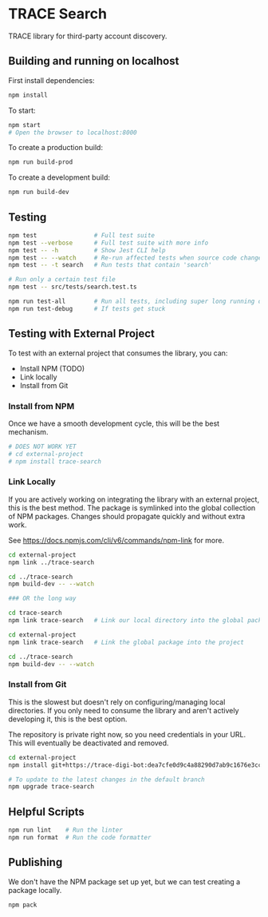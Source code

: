 # TRACE Search #
TRACE library for third-party account discovery.

## Building and running on localhost ##

First install dependencies:

```sh
npm install
```

To start:
```sh
npm start
# Open the browser to localhost:8000
```

To create a production build:

```sh
npm run build-prod
```

To create a development build:

```sh
npm run build-dev
```

## Testing ##

```sh
npm test                # Full test suite
npm test --verbose      # Full test suite with more info
npm test -- -h          # Show Jest CLI help
npm test -- --watch     # Re-run affected tests when source code changes are detected
npm test -- -t search   # Run tests that contain 'search'

# Run only a certain test file
npm test -- src/tests/search.test.ts

npm run test-all        # Run all tests, including super long running ones
npm run test-debug      # If tests get stuck
```

## Testing with External Project ##

To test with an external project that consumes the library, you can:
- Install NPM (TODO)
- Link locally
- Install from Git

### Install from NPM ###

Once we have a smooth development cycle, this will be the best mechanism.

```sh
# DOES NOT WORK YET
# cd external-project
# npm install trace-search
```

### Link Locally ###

If you are actively working on integrating the library with an external project,
this is the best method. The package is symlinked into the global collection of NPM packages.
Changes should propagate quickly and without extra work.

See https://docs.npmjs.com/cli/v6/commands/npm-link for more.

```sh
cd external-project
npm link ../trace-search

cd ../trace-search
npm build-dev -- --watch

### OR the long way

cd trace-search
npm link trace-search   # Link our local directory into the global package folder

cd external-project
npm link trace-search   # Link the global package into the project

cd ../trace-search
npm build-dev -- --watch
```

### Install from Git ###

This is the slowest but doesn't rely on configuring/managing local directories.
If you only need to consume the library and aren't actively developing it, this is the best option.

The repository is private right now, so you need credentials in your URL.
This will eventually be deactivated and removed.

```sh
cd external-project
npm install git+https://trace-digi-bot:dea7cfe0d9c4a88290d7ab9c1676e3ccc44592d3@github.com/TRACE-Digital/trace-search.git

# To update to the latest changes in the default branch
npm upgrade trace-search
```

## Helpful Scripts ##

```sh
npm run lint    # Run the linter
npm run format  # Run the code formatter
```

## Publishing ##

We don't have the NPM package set up yet, but we can test creating a package locally.

```sh
npm pack
```
